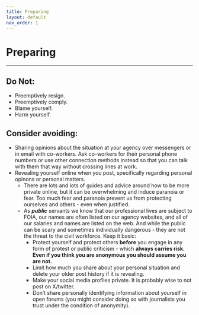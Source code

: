 ```yaml
---
title: Preparing
layout: default
nav_order: 1
---
```

# Preparing 

---

## **Do Not:**

- Preemptively resign.
- Preemptively comply.
- Blame yourself.
- Harm yourself.

## Consider avoiding:

- Sharing opinions about the situation at your agency over messengers or in email with co-workers.  Ask co-workers for their personal phone numbers or use other connection methods instead so that you can talk with them that way without crossing lines at work.
- Revealing yourself online when you post, specifically regarding personal opinons or personal matters.
  - There are lots and lots of guides and advice around how to be more private online, but it can be overwhelming and induce paranoia or fear. Too much fear and paranoia prevent us from protecting ourselves and others - even when justified.
  - As ***public*** servants we know that our professional lives are subject to FOIA, our names are often listed on our agency websites, and all of our salaries and names are listed on the web.  And while the public can be scary and sometimes individually dangerous - they are not the threat to the civil workforce.  Keep it basic:
    - Protect yourself and protect others **before** you engage in any form of protest or public criticism - which **always carries risk.  Even if you think you are anonymous you should assume you are not.**
    - Limit how much you share about your personal situation and delete your older post history if it is revealing.
    - Make your social media profiles private. It is probably wise to not post on X/twitter.
    - Don’t share personally identifying information about yourself in open forums (you might consider doing so with journalists you trust under the condition of anonymity).